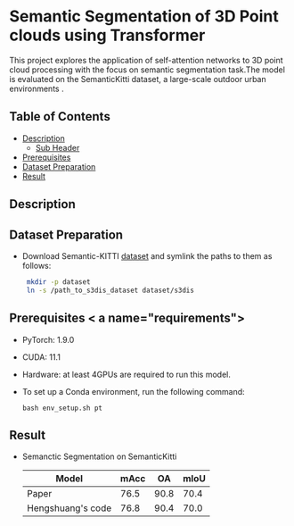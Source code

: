 # Semantic Segmentation of 3D Point clouds using Transformer 

This project explores the application of self-attention networks to 3D point cloud processing with the focus on semantic segmentation task.The model is evaluated on the SemanticKitti dataset, a large-scale outdoor urban environments .


## Table of Contents

- [Description](#description)
  - [Sub Header](#subheader-name)
- [Prerequisites](#requirements)
- [Dataset Preparation](#dataset_preparation)
- [Result](#results)





## Description <a name="description"></a>

## Dataset Preparation <a name="dataset_preparation"></a>

- Download Semantic-KITTI [dataset](http://semantic-kitti.org/dataset.html) and symlink the paths to them as follows:

  ```sh
   mkdir -p dataset
   ln -s /path_to_s3dis_dataset dataset/s3dis
   ```



## Prerequisites < a name="requirements"></a>
- PyTorch: 1.9.0
- CUDA: 11.1
- Hardware: at least 4GPUs are required to run this model.
- To set up a Conda environment, run the following command:

  ```
  bash env_setup.sh pt
  ```
## Result <a name="results"></a>

- Semanctic Segmentation on SemanticKitti

  |Model | mAcc | OA | mIoU |
  |-------| ------| ----| -------|
  |Paper| 76.5 | 90.8 | 70.4 |
  |Hengshuang's code | 76.8 | 90.4 | 70.0 |

